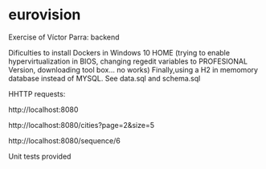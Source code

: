 # eurovision
Exercise of Víctor Parra: backend

Dificulties to install Dockers in Windows 10 HOME (trying to enable hypervirtualization in BIOS, changing regedit variables to PROFESIONAL Version, downloading tool box... no works)
Finally,using a H2 in memomory database instead of MYSQL. See data.sql and schema.sql

HHTTP requests:

http://localhost:8080

http://localhost:8080/cities?page=2&size=5

http://localhost:8080/sequence/6

Unit tests provided


